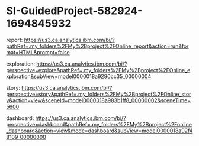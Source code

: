 # SI-GuidedProject-582924-1694845932
report: https://us3.ca.analytics.ibm.com/bi/?pathRef=.my_folders%2FMy%2Bproject%2FOnline_report&action=run&format=HTML&prompt=false

exploration: https://us3.ca.analytics.ibm.com/bi/?perspective=explore&pathRef=.my_folders%2FMy%2Bproject%2FOnline_exploration&subView=model0000018a9290cc35_00000004

story: https://us3.ca.analytics.ibm.com/bi/?perspective=story&pathRef=.my_folders%2FMy%2Bproject%2FOnline_story&action=view&sceneId=model0000018a983b1ff8_00000002&sceneTime=5600

dashboard: https://us3.ca.analytics.ibm.com/bi/?perspective=dashboard&pathRef=.my_folders%2FMy%2Bproject%2Fonline_dashboard&action=view&mode=dashboard&subView=model0000018a92f48109_00000000
